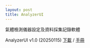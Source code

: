 ```yaml
---
layout: post
title: AnalyzerUI
---
```


氣體檢測儀器設定及資料採集記錄軟體

AnalyzerUI v1.0 (20250115) 
[下載](https://github.com/yazelin/yazelin.github.io/raw/refs/heads/master/Release/AnalyzerUI/Setup20250115.zip) / 
[手冊](https://docs.google.com/presentation/d/1vMC8totW6PzqluOyhYm6pcSRuT_h-w-1fbskHXCPBik/edit?usp=sharing)